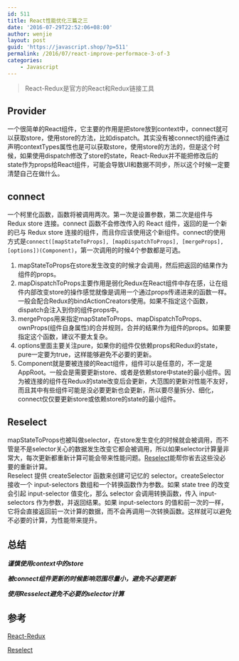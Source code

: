 ```yaml
---
id: 511
title: React性能优化三篇之三
date: '2016-07-29T22:52:06+08:00'
author: wenjie
layout: post
guid: 'https://javascript.shop/?p=511'
permalink: /2016/07/react-improve-performace-3-of-3
categories:
    - Javascript
---
```


> React-Redux是官方的React和Redux链接工具

## Provider

一个很简单的React组件，它主要的作用是把store放到context中，connect就可以获取store，使用store的方法，比如dispatch。其实没有被connect的组件通过声明contextTypes属性也是可以获取store，使用store的方法的，但是这个时候，如果使用dispatch修改了store的state，React-Redux并不能把修改后的state作为props给React组件，可能会导致UI和数据不同步，所以这个时候一定要清楚自己在做什么。

## connect

一个柯里化函数，函数将被调用两次。第一次是设置参数，第二次是组件与 Redux store 连接。connect 函数不会修改传入的 React 组件，返回的是一个新的已与 Redux store 连接的组件，而且你应该使用这个新组件。connect的使用方式是`connect([mapStateToProps], [mapDispatchToProps], [mergeProps], [options])(Component)`，第一次调用的时候4个参数都是可选。

1. mapStateToProps在store发生改变的时候才会调用，然后把返回的结果作为组件的props。
2. mapDispatchToProps主要作用是弱化Redux在React组件中存在感，让在组件内部改变store的操作感觉就像是调用一个通过props传递进来的函数一样。一般会配合Redux的bindActionCreators使用。如果不指定这个函数，dispatch会注入到你的组件props中。
3. mergeProps用来指定mapStateToProps、mapDispatchToProps、ownProps(组件自身属性)的合并规则，合并的结果作为组件的props。如果要指定这个函数，建议不要太复杂。
4. options里面主要关注pure，如果你的组件仅依赖props和Redux的state，pure一定要为true，这样能够避免不必要的更新。
5. Component就是要被连接的React组件，组件可以是任意的，不一定是AppRoot。一般会是需要更新store、或者是依赖store中state的最小组件。因为被连接的组件在Redux的state改变后会更新，大范围的更新对性能不友好，而且其中有些组件可能是没必要更新也会更新，所以要尽量拆分、细化，connect仅仅要更新store或依赖store的state的最小组件。

## Reselect

mapStateToProps也被叫做selector，在store发生变化的时候就会被调用，而不管是不是selector关心的数据发生改变它都会被调用，所以如果selector计算量非常大，每次更新都重新计算可能会带来性能问题。[Reselect](https://github.com/reactjs/reselect)能帮你省去这些没必要的重新计算。  
Reselect 提供 createSelector 函数来创建可记忆的 selector。createSelector 接收一个 input-selectors 数组和一个转换函数作为参数。如果 state tree 的改变会引起 input-selector 值变化，那么 selector 会调用转换函数，传入 input-selectors 作为参数，并返回结果。如果 input-selectors 的值和前一次的一样，它将会直接返回前一次计算的数据，而不会再调用一次转换函数。这样就可以避免不必要的计算，为性能带来提升。

## 总结

***谨慎使用context中的store***

***被connect组件更新的时候影响范围尽量小，避免不必要更新***

***使用Resselect避免不必要的selector计算***

## 参考

[React-Redux](https://github.com/reactjs/react-redux)

[Reselect](https://github.com/reactjs/reselect)